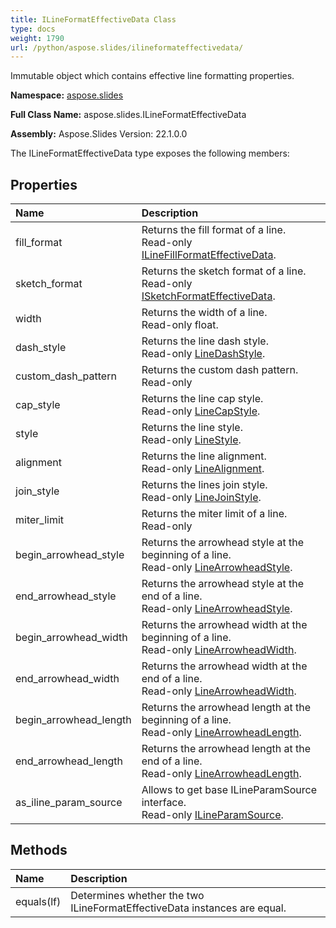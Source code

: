 ```yaml
---
title: ILineFormatEffectiveData Class
type: docs
weight: 1790
url: /python/aspose.slides/ilineformateffectivedata/
---
```


Immutable object which contains effective line formatting properties.

**Namespace:** [aspose.slides](/python/aspose.slides/)

**Full Class Name:** aspose.slides.ILineFormatEffectiveData

**Assembly:**  Aspose.Slides Version: 22.1.0.0

The ILineFormatEffectiveData type exposes the following members:
## **Properties**
|**Name**|**Description**|
| :- | :- |
|fill_format|Returns the fill format of a line.<br/>            Read-only [ILineFillFormatEffectiveData](/python/aspose.slides/ilinefillformateffectivedata/).|
|sketch_format|Returns the sketch format of a line.<br/>            Read-only [ISketchFormatEffectiveData](/python/aspose.slides/isketchformateffectivedata/).|
|width|Returns the width of a line.<br/>            Read-only float.|
|dash_style|Returns the line dash style.<br/>            Read-only [LineDashStyle](/python/aspose.slides/linedashstyle/).|
|custom_dash_pattern|Returns the custom dash pattern.<br/>            Read-only|
|cap_style|Returns the line cap style.<br/>            Read-only [LineCapStyle](/python/aspose.slides/linecapstyle/).|
|style|Returns the line style.<br/>            Read-only [LineStyle](/python/aspose.slides/linestyle/).|
|alignment|Returns the line alignment.<br/>            Read-only [LineAlignment](/python/aspose.slides/linealignment/).|
|join_style|Returns the lines join style.<br/>            Read-only [LineJoinStyle](/python/aspose.slides/linejoinstyle/).|
|miter_limit|Returns the miter limit of a line.<br/>            Read-only|
|begin_arrowhead_style|Returns the arrowhead style at the beginning of a line.<br/>            Read-only [LineArrowheadStyle](/python/aspose.slides/linearrowheadstyle/).|
|end_arrowhead_style|Returns the arrowhead style at the end of a line.<br/>            Read-only [LineArrowheadStyle](/python/aspose.slides/linearrowheadstyle/).|
|begin_arrowhead_width|Returns the arrowhead width at the beginning of a line.<br/>            Read-only [LineArrowheadWidth](/python/aspose.slides/linearrowheadwidth/).|
|end_arrowhead_width|Returns the arrowhead width at the end of a line.<br/>            Read-only [LineArrowheadWidth](/python/aspose.slides/linearrowheadwidth/).|
|begin_arrowhead_length|Returns the arrowhead length at the beginning of a line.<br/>            Read-only [LineArrowheadLength](/python/aspose.slides/linearrowheadlength/).|
|end_arrowhead_length|Returns the arrowhead length at the end of a line.<br/>            Read-only [LineArrowheadLength](/python/aspose.slides/linearrowheadlength/).|
|as_iline_param_source|Allows to get base ILineParamSource interface.<br/>            Read-only [ILineParamSource](/python/aspose.slides/ilineparamsource/).|
## **Methods**
|**Name**|**Description**|
| :- | :- |
|equals(lf)|Determines whether the two ILineFormatEffectiveData instances are equal.|
